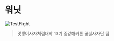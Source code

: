 # 워닛

![TestFlight](https://img.shields.io/badge/TestFlight-v1-0470b9?logo=app-store&logoColor=white)

> 멋쟁이사자처럼대학 13기 중앙해커톤 꿍실사자단 팀
